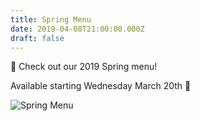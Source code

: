 ```yaml
---
title: Spring Menu
date: 2019-04-08T21:00:00.000Z
draft: false
---
```

🌸 Check out our 2019 Spring menu!

Available starting Wednesday March 20th 🌷

![Spring Menu](/img/uploads/spring-menu.jpg "Spring Menu")
